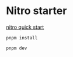 # Nitro starter
[nitro quick start](https://nitro.unjs.io/guide#quick-start)

```
pnpm install

pnpm dev
```

